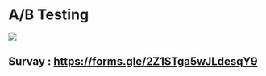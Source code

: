 # A/B Testing
[![](https://img.shields.io/badge/-Survey-blue)](#)  

## Survay : https://forms.gle/2Z1STga5wJLdesqY9


